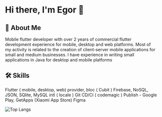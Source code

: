 # Hi there, I'm Egor 👋


## 🚀 About Me
Mobile flutter developer with over 2 years of commercial flutter development experience for mobile, desktop and web platforms. Most of my activity is related to the creation of client-server mobile applications for small and medium businesses. I have experience in writing small applications in Java for desktop and mobile platforms


## 🛠 Skills
Flutter ( mobile, desktop, web)
provider, bloc ( Cubit )
Firebase, NoSQL, JSON, SQlite, MySQL
intl ( locale )
Git
CD/CI ( codemagic )
Publish - Google Play, GetApps (Xiaomi App Store)
Figma

![Top Langs](https://github-readme-stats.vercel.app/api/top-langs/?username=anuraghazra&hide_progress=true)




